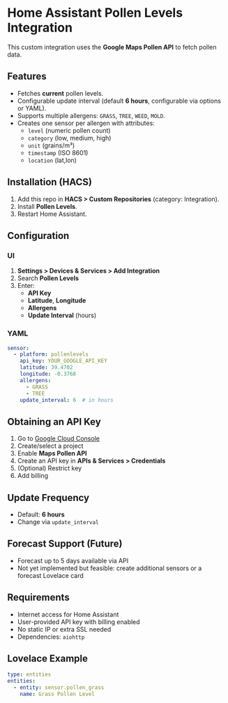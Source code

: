 # Home Assistant Pollen Levels Integration

This custom integration uses the **Google Maps Pollen API** to fetch pollen data.

## Features
- Fetches **current** pollen levels.
- Configurable update interval (default **6 hours**, configurable via options or YAML).
- Supports multiple allergens: `GRASS`, `TREE`, `WEED`, `MOLD`.
- Creates one sensor per allergen with attributes:
  - `level` (numeric pollen count)
  - `category` (low, medium, high)
  - `unit` (grains/m³)
  - `timestamp` (ISO 8601)
  - `location` (lat,lon)

## Installation (HACS)
1. Add this repo in **HACS > Custom Repositories** (category: Integration).
2. Install **Pollen Levels**.
3. Restart Home Assistant.

## Configuration
### UI
1. **Settings > Devices & Services > Add Integration**
2. Search **Pollen Levels**
3. Enter:
   - **API Key**
   - **Latitude**, **Longitude**
   - **Allergens**
   - **Update Interval** (hours)

### YAML
```yaml
sensor:
  - platform: pollenlevels
    api_key: YOUR_GOOGLE_API_KEY
    latitude: 39.4702
    longitude: -0.3768
    allergens:
      - GRASS
      - TREE
    update_interval: 6  # in hours
```

## Obtaining an API Key
1. Go to [Google Cloud Console](https://console.cloud.google.com/)
2. Create/select a project
3. Enable **Maps Pollen API**
4. Create an API key in **APIs & Services > Credentials**
5. (Optional) Restrict key
6. Add billing

## Update Frequency
- Default: **6 hours**
- Change via `update_interval`

## Forecast Support (Future)
- Forecast up to 5 days available via API
- Not yet implemented but feasible: create additional sensors or a forecast Lovelace card

## Requirements
- Internet access for Home Assistant
- User-provided API key with billing enabled
- No static IP or extra SSL needed
- Dependencies: `aiohttp`

## Lovelace Example
```yaml
type: entities
entities:
  - entity: sensor.pollen_grass
    name: Grass Pollen Level
```
